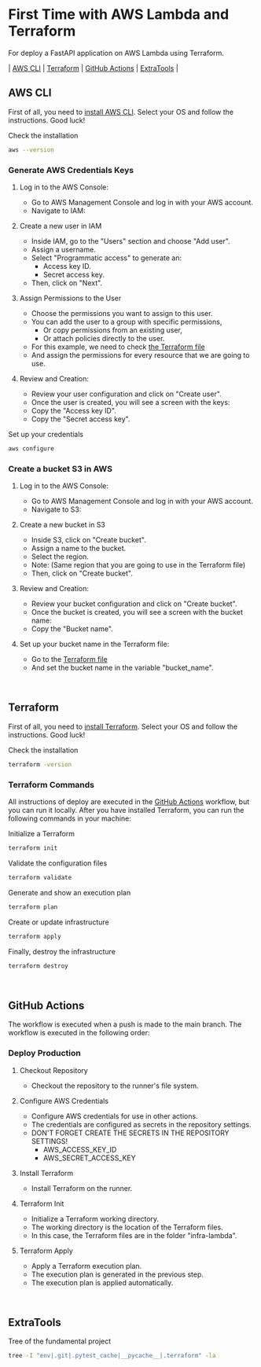 # First Time with AWS Lambda and Terraform

For deploy a FastAPI application on AWS Lambda using Terraform.

| [AWS CLI](#aws-cli)
| [Terraform](#terraform)
| [GitHub Actions](#github-actions)
| [ExtraTools](#extratools) |

## AWS CLI

First of all, you need to [install AWS CLI](https://docs.aws.amazon.com/cli/latest/userguide/getting-started-install.html).
Select your OS and follow the instructions. Good luck!

Check the installation
```bash
aws --version
```

### Generate AWS Credentials Keys

1. Log in to the AWS Console:
    + Go to AWS Management Console and log in with your AWS account.
    + Navigate to IAM:

2. Create a new user in IAM
    + Inside IAM, go to the "Users" section and choose "Add user".
    + Assign a username.
    + Select "Programmatic access" to generate an: 
        + Access key ID.
        + Secret access key.
    + Then, click on "Next".

3. Assign Permissions to the User
    + Choose the permissions you want to assign to this user. 
    + You can add the user to a group with specific permissions,
        + Or copy permissions from an existing user, 
        + Or attach policies directly to the user.
    + For this example, we need to check [the Terraform file](infra-lambda/main.tf)
    + And assign the permissions for every resource that we are going to use.
    
4. Review and Creation:
    + Review your user configuration and click on "Create user".
    + Once the user is created, you will see a screen with the keys:
    + Copy the "Access key ID".
    + Copy the "Secret access key".

Set up your credentials
```bash
aws configure
```

### Create a bucket S3 in AWS
    
1. Log in to the AWS Console:
    + Go to AWS Management Console and log in with your AWS account.
    + Navigate to S3:

2. Create a new bucket in S3
    + Inside S3, click on "Create bucket".
    + Assign a name to the bucket.
    + Select the region. 
    + Note: (Same region that you are going to use in the Terraform file)
    + Then, click on "Create bucket".

3. Review and Creation:
    + Review your bucket configuration and click on "Create bucket".
    + Once the bucket is created, you will see a screen with the bucket name:
    + Copy the "Bucket name".

4. Set up your bucket name in the Terraform file:
    + Go to the [Terraform file](infra-lambda/main.tf)
    + And set the bucket name in the variable "bucket_name".

<br>

## Terraform

First of all, you need to [install Terraform](https://developer.hashicorp.com/terraform/install).
Select your OS and follow the instructions. Good luck!

Check the installation
```bash
terraform -version
```

### Terraform Commands

All instructions of deploy are executed in the [GitHub Actions](#github-actions) workflow, but you can run it locally.
After you have installed Terraform, you can run the following commands in your machine:

Initialize a Terraform
```bash
terraform init
```

Validate the configuration files
```bash
terraform validate
```

Generate and show an execution plan
```bash
terraform plan
```

Create or update infrastructure
```bash
terraform apply
```

Finally, destroy the infrastructure
```bash
terraform destroy
```

<br>

## GitHub Actions

The workflow is executed when a push is made to the main branch.
The workflow is executed in the following order:

### Deploy Production

1. Checkout Repository
    + Checkout the repository to the runner's file system.

2. Configure AWS Credentials
    + Configure AWS credentials for use in other actions.
    + The credentials are configured as secrets in the repository settings.
    + DON'T FORGET CREATE THE SECRETS IN THE REPOSITORY SETTINGS!
        + AWS_ACCESS_KEY_ID
        + AWS_SECRET_ACCESS_KEY
    
3. Install Terraform
    + Install Terraform on the runner.

4. Terraform Init
    + Initialize a Terraform working directory.
    + The working directory is the location of the Terraform files.
    + In this case, the Terraform files are in the folder "infra-lambda".

5. Terraform Apply
    + Apply a Terraform execution plan.
    + The execution plan is generated in the previous step.
    + The execution plan is applied automatically.

<br>

## ExtraTools
Tree of the fundamental project
```bash
tree -I "env|.git|.pytest_cache|__pycache__|.terraform" -la
```
